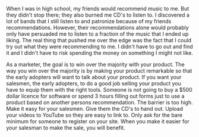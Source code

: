 When I was in high school, my friends would recommend music to me. But they didn't stop there; they also burned me CD's to listen to. I discovered a lot of bands that I still listen to and patronize because of my friends recommendations. However, their recommendations alone would probably only have persuaded me to listen to a fraction of the music that I ended up liking. The real thing that pushed me over the edge was the fact that I could try out what they were recommending to me. I didn't have to go out and find it and I didn't have to risk spending the money on something I might not like.

As a marketer, the goal is to win over the majority with your product. The way you win over the majority is by making your product remarkable so that the early adopters will want to talk about your product. If you want your salesmen, the early adopters, to do a good job selling your product you have to equip them with the right tools. Someone is not going to buy a $500 dollar licence for software or spend 3 hours filling out forms just to use a product based on another persons recommendation. The barrier is too high. Make it easy for your salesmen. Give them the CD's to hand out. Upload your videos to YouTube so they are easy to link to. Only ask for the bare minimum for someone to register on your site. When you make it easier for your salesman to make the sale, you will benefit.